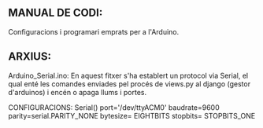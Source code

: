 MANUAL DE CODI:
-------

Configuracions i programari emprats per a l'Arduino.

ARXIUS:
-------

Arduino_Serial.ino:
	En aquest fitxer s'ha establert un protocol via Serial, el qual enté les comandes enviades
	pel procés de views.py al django (gestor d'arduinos) i encén o apaga llums i portes.
	

CONFIGURACIONS:
    Serial()
    port='/dev/ttyACM0'
    baudrate=9600
    parity=serial.PARITY_NONE
    bytesize= EIGHTBITS
    stopbits= STOPBITS_ONE
        


